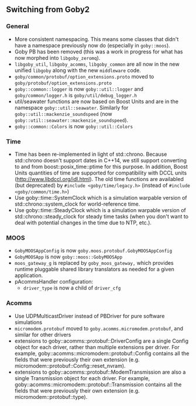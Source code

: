 ## Switching from Goby2

### General

- More consistent namespacing. This means some classes that didn't have a namespace previously now do (especially in `goby::moos`).
- Goby PB has been removed (this was a work in progress for what has now morphed into `libgoby_zeromq`).
- `libgoby_util`, `libgoby_acomms`, `libgoby_common` are all now in the new unified `libgoby` along with the new `middleware` code.
- `goby/common/protobuf/option_extensions.proto` moved to `goby/protobuf/option_extensions.proto`
- `goby::common::logger` is now `goby::util::logger` and `goby/common/logger.h` is `goby/util/debug_logger.h`
- util/seawater functions are now based on Boost Units and are in the namespace `goby::util::seawater`. Similarly for `goby::util::mackenzie_soundspeed` (now `goby::util::seawater::mackenzie_soundspeed`).
- `goby::common::Colors` is now `goby::util::Colors`

### Time

- Time has been re-implemented in light of std::chrono. Because std::chrono doesn't support dates in C++14, we still support converting to and from boost::posix_time::ptime for this purpose. In addition, Boost Units quantities of time are supported for compatibility with DCCL units (http://www.libdccl.org/idl.html). The old time functions are availabled (but deprecated) by `#include <goby/time/legacy.h>` (instead of `#include <goby/common/time.h>`)
- Use goby::time::SystemClock which is a simulation warpable version of std::chrono::system_clock for world-reference time.
- Use goby::time::SteadyClock which is a simulation warpable version of std::chrono::steady_clock for steady time tasks (when you don't want to deal with potential changes in the time due to NTP, etc.).

### MOOS

- `GobyMOOSAppConfig` is now  `goby.moos.protobuf.GobyMOOSAppConfig`
- `GobyMOOSApp` is now `goby::moos::GobyMOOSApp`
- `moos_gateway_g` is replaced by `goby_moos_gateway,` which provides runtime pluggable shared library translators as needed for a given application.
- pAcommsHandler configuration:
    - `driver_type` is now a child of `driver_cfg`


### Acomms

 - Use UDPMulticastDriver instead of PBDriver for pure software simulations
 - `micromodem.protobuf` moved to `goby.acomms.micromodem.protobuf`, and similar for other drivers
 - extensions to goby::acomms::protobuf::DriverConfig are a single Config object for each driver, rather than multiple extensions per driver. For example, goby::acomms::micromodem::protobuf::Config contains all the fields that were previously their own extension (e.g. micromodem::protobuf::Config::reset_nvram).
 - extensions to goby::acomms::protobuf::ModemTransmission are also a single Transmission object for each driver. For example, goby::acomms::micromodem::protobuf::Transmission contains all the fields that were previously their own extension (e.g. micromodem::protobuf::type).